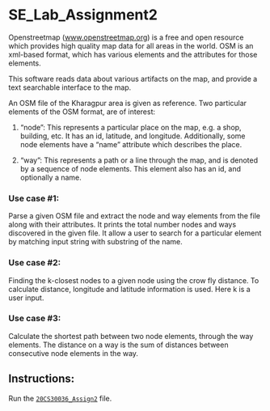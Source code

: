 # SE_Lab_Assignment2

Openstreetmap (www.openstreetmap.org) is a free and open resource which provides high  quality map data for all areas in the world. OSM is an xml-based format, which has various elements and the attributes for those elements.

This software reads data about various artifacts on the map, and provide a text searchable interface to the map.

An OSM file of the Kharagpur area is given as reference. Two particular elements of the OSM format, are of interest:

1. “node”: This represents a particular place on the map, e.g. a shop, building, etc. It has an  id, latitude, and longitude. Additionally, some node elements have a “name” attribute which describes the place.

2. “way”: This represents a path or a line through the map, and is denoted by a sequence of node elements. This element also has an id, and optionally a name.

### Use case #1:
Parse a given OSM file and extract the node and way elements from the file along with their attributes. It prints the total number nodes and ways discovered in the given file. It allow a user to search for a particular element by matching input string with substring of the name.

### Use case #2:
Finding the k-closest nodes to a given node using the crow fly distance. To calculate distance, longitude and latitude information is used. Here k is a user input.

### Use case #3:
Calculate the shortest path between two node elements, through the way elements. The distance on a way is the sum of distances between consecutive node elements in the way.

## Instructions:
Run the [`20CS30036_Assign2`](https://github.com/geekyquentin/blob/master/20CS30036_Assign2.cpp) file.
